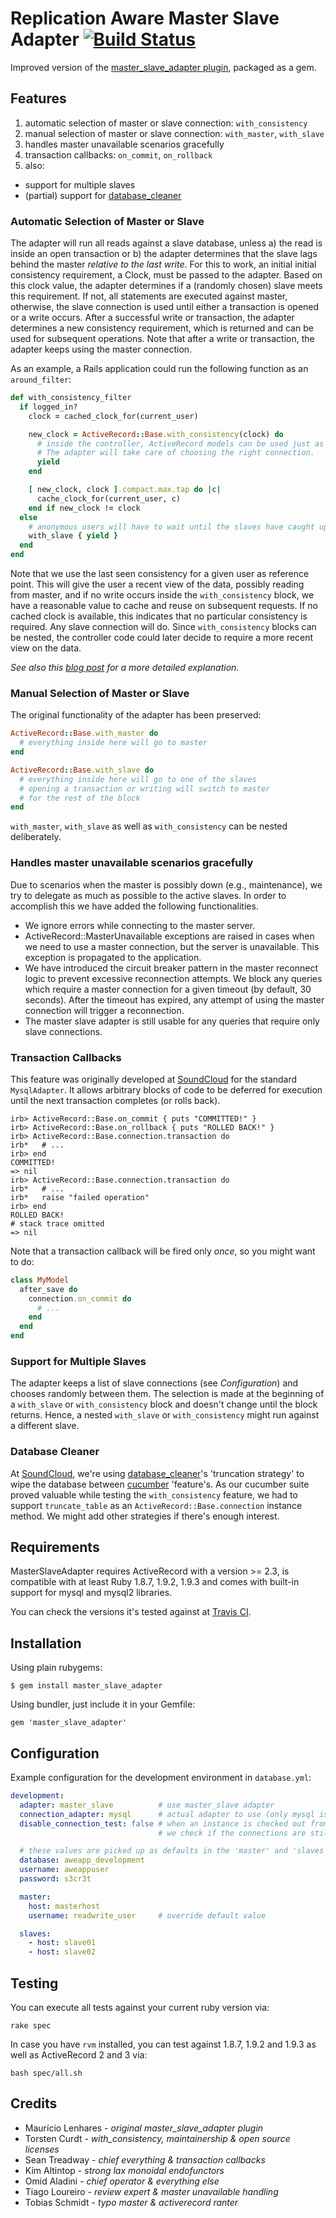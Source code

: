 # Replication Aware Master Slave Adapter [![Build Status](https://secure.travis-ci.org/soundcloud/master_slave_adapter.png)][6]

Improved version of the [master_slave_adapter plugin][1], packaged as a gem.

## Features

1. automatic selection of master or slave connection: `with_consistency`
2. manual selection of master or slave connection: `with_master`, `with_slave`
3. handles master unavailable scenarios gracefully
4. transaction callbacks: `on_commit`, `on_rollback`
5. also:
  * support for multiple slaves
  * (partial) support for [database_cleaner][2]

### Automatic Selection of Master or Slave

The adapter will run all reads against a slave database, unless a) the read is inside an open transaction or b) the
adapter determines that the slave lags behind the master _relative to the last write_. For this to work, an initial
initial consistency requirement, a Clock, must be passed to the adapter. Based on this clock value, the adapter
determines if a (randomly chosen) slave meets this requirement. If not, all statements are executed against master,
otherwise, the slave connection is used until either a transaction is opened or a write occurs. After a successful write
or transaction, the adapter determines a new consistency requirement, which is returned and can be used for subsequent
operations. Note that after a write or transaction, the adapter keeps using the master connection.

As an example, a Rails application could run the following function as an `around_filter`:

```ruby
def with_consistency_filter
  if logged_in?
    clock = cached_clock_for(current_user)

    new_clock = ActiveRecord::Base.with_consistency(clock) do
      # inside the controller, ActiveRecord models can be used just as normal.
      # The adapter will take care of choosing the right connection.
      yield
    end

    [ new_clock, clock ].compact.max.tap do |c|
      cache_clock_for(current_user, c)
    end if new_clock != clock
  else
    # anonymous users will have to wait until the slaves have caught up
    with_slave { yield }
  end
end
```

Note that we use the last seen consistency for a given user as reference point. This will give the user a recent view of the data,
possibly reading from master, and if no write occurs inside the `with_consistency` block, we have a reasonable value to
cache and reuse on subsequent requests.
If no cached clock is available, this indicates that no particular consistency is required. Any slave connection will do.
Since `with_consistency` blocks can be nested, the controller code could later decide to require a more recent view on
the data.

_See also this [blog post][3] for a more detailed explanation._

### Manual Selection of Master or Slave

The original functionality of the adapter has been preserved:

```ruby
ActiveRecord::Base.with_master do
  # everything inside here will go to master
end

ActiveRecord::Base.with_slave do
  # everything inside here will go to one of the slaves
  # opening a transaction or writing will switch to master
  # for the rest of the block
end
```

`with_master`, `with_slave` as well as `with_consistency` can be nested deliberately.

### Handles master unavailable scenarios gracefully

Due to scenarios when the master is possibly down (e.g., maintenance), we try
to delegate as much as possible to the active slaves. In order to accomplish
this we have added the following functionalities.

 * We ignore errors while connecting to the master server.
 * ActiveRecord::MasterUnavailable exceptions are raised in cases when we need to use
   a master connection, but the server is unavailable. This exception is propagated
   to the application.
 * We have introduced the circuit breaker pattern in the master reconnect logic
   to prevent excessive reconnection attempts. We block any queries which require
   a master connection for a given timeout (by default, 30 seconds). After the
   timeout has expired, any attempt of using the master connection will trigger
   a reconnection.
 * The master slave adapter is still usable for any queries that require only
   slave connections.

### Transaction Callbacks

This feature was originally developed at [SoundCloud][4] for the standard `MysqlAdapter`. It allows arbitrary blocks of
code to be deferred for execution until the next transaction completes (or rolls back).

```irb
irb> ActiveRecord::Base.on_commit { puts "COMMITTED!" }
irb> ActiveRecord::Base.on_rollback { puts "ROLLED BACK!" }
irb> ActiveRecord::Base.connection.transaction do
irb*   # ...
irb> end
COMMITTED!
=> nil
irb> ActiveRecord::Base.connection.transaction do
irb*   # ...
irb*   raise "failed operation"
irb> end
ROLLED BACK!
# stack trace omitted
=> nil
```

Note that a transaction callback will be fired only *once*, so you might want to do:

```ruby
class MyModel
  after_save do
    connection.on_commit do
      # ...
    end
  end
end
```

### Support for Multiple Slaves

The adapter keeps a list of slave connections (see *Configuration*) and chooses randomly between them. The selection is
made at the beginning of a `with_slave` or `with_consistency` block and doesn't change until the block returns. Hence, a
nested `with_slave` or `with_consistency` might run against a different slave.

### Database Cleaner

At [SoundCloud][4], we're using [database_cleaner][2]'s 'truncation strategy' to wipe the database between [cucumber][5]
'feature's. As our cucumber suite proved valuable while testing the `with_consistency` feature, we had to support
`truncate_table` as an `ActiveRecord::Base.connection` instance method. We might add other strategies if there's enough
interest.

## Requirements

MasterSlaveAdapter requires ActiveRecord with a version >= 2.3, is compatible
with at least Ruby 1.8.7, 1.9.2, 1.9.3 and comes with built-in support for mysql
and mysql2 libraries.

You can check the versions it's tested against at [Travis CI](http://travis-ci.org/#!/soundcloud/master_slave_adapter).

## Installation

Using plain rubygems:

    $ gem install master_slave_adapter

Using bundler, just include it in your Gemfile:

    gem 'master_slave_adapter'

## Configuration

Example configuration for the development environment in `database.yml`:

```yaml
development:
  adapter: master_slave          # use master_slave adapter
  connection_adapter: mysql      # actual adapter to use (only mysql is supported atm)
  disable_connection_test: false # when an instance is checked out from the connection pool,
                                 # we check if the connections are still alive, reconnecting if necessary

  # these values are picked up as defaults in the 'master' and 'slaves' sections:
  database: aweapp_development
  username: aweappuser
  password: s3cr3t

  master:
    host: masterhost
    username: readwrite_user     # override default value

  slaves:
    - host: slave01
    - host: slave02
```

## Testing

You can execute all tests against your current ruby version via:

    rake spec

In case you have `rvm` installed, you can test against 1.8.7, 1.9.2 and 1.9.3 as well as ActiveRecord 2 and 3 via:

    bash spec/all.sh

## Credits

* Maurício Lenhares - _original master_slave_adapter plugin_
* Torsten Curdt     - _with_consistency, maintainership & open source licenses_
* Sean Treadway     - _chief everything & transaction callbacks_
* Kim Altintop      - _strong lax monoidal endofunctors_
* Omid Aladini      - _chief operator & everything else_
* Tiago Loureiro    - _review expert & master unavailable handling_
* Tobias Schmidt    - _typo master & activerecord ranter_


[1]: https://github.com/mauricio/master_slave_adapter
[2]: https://github.com/bmabey/database_cleaner
[3]: http://www.yourdailygeekery.com/2011/06/14/master-slave-consistency.html
[4]: http://backstage.soundcloud.com
[5]: http://cukes.info
[6]: http://travis-ci.org/soundcloud/master_slave_adapter